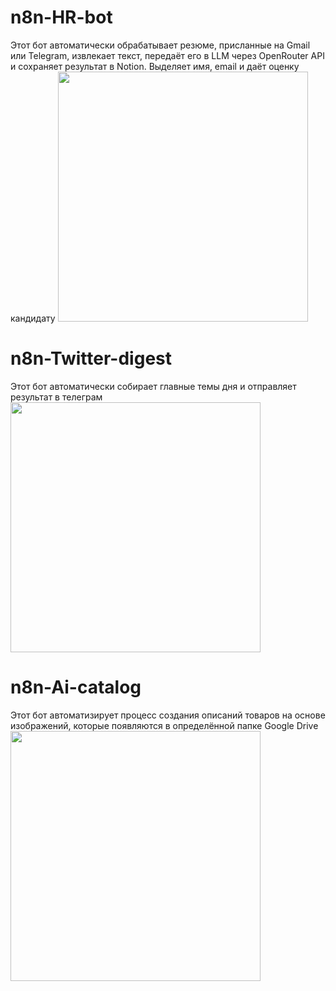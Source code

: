 # n8n-HR-bot
Этот бот автоматически обрабатывает резюме, присланные на Gmail или Telegram, извлекает текст, передаёт его в LLM через OpenRouter API и сохраняет результат в Notion. Выделяет имя, email и даёт оценку кандидату
<img src="https://github.com/user-attachments/assets/423617dc-9fd5-49ca-ab84-9c18f4b24e84" width="400" />

# n8n-Twitter-digest
Этот бот автоматически собирает главные темы дня и отправляет результат в телеграм
<img src="https://github.com/user-attachments/assets/5abf26a8-200c-4ae5-af78-81b8145bcced" width="400" />

# n8n-Ai-catalog
Этот бот автоматизирует процесс создания описаний товаров на основе изображений, которые появляются в определённой папке Google Drive
<img src="https://github.com/user-attachments/assets/f91c8edc-e9a2-48d6-9304-0ca8e0885199" width="400" />
